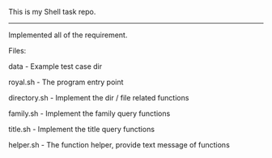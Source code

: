 This is my Shell task repo.

---

Implemented all of the requirement.



Files:

data - Example test case dir

royal.sh - The program entry point

directory.sh - Implement the dir / file related functions

family.sh - Implement the family query functions

title.sh - Implement the title query functions

helper.sh - The function helper, provide text message of functions